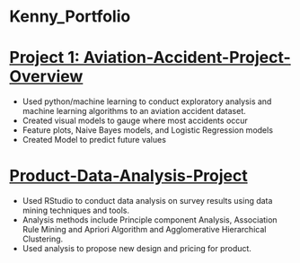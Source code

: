 # Kenny_Portfolio

# [Project 1: Aviation-Accident-Project-Overview](https://github.com/lamyijiekenny/Aviation-Accident-Project)
* Used python/machine learning to conduct exploratory analysis and machine learning algorithms to an aviation accident dataset.
* Created visual models to gauge where most accidents occur
* Feature plots, Naive Bayes models, and Logistic Regression models 
* Created Model to predict future values


# [Product-Data-Analysis-Project](https://github.com/lamyijiekenny/Product-Data-Analysis-Project)
* Used RStudio to conduct data analysis on survey results using data mining techniques and tools.
* Analysis methods include Principle component Analysis, Association Rule Mining and Apriori Algorithm and Agglomerative Hierarchical Clustering.
* Used analysis to propose new design and pricing for product.

